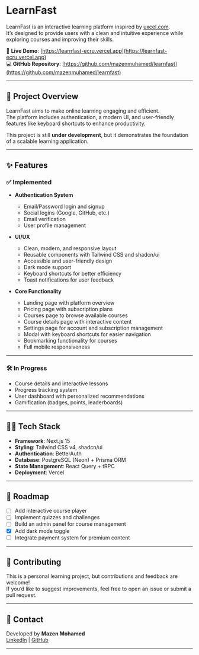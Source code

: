 # LearnFast

LearnFast is an interactive learning platform inspired by [uxcel.com](https://uxcel.com).  
It’s designed to provide users with a clean and intuitive experience while exploring courses and improving their skills.

🚀 **Live Demo**: [https://learnfast-ecru.vercel.app](https://learnfast-ecru.vercel.app)  
💻 **GitHub Repository**: [https://github.com/mazenmuhamed/learnfast](https://github.com/mazenmuhamed/learnfast)

---

## 📖 Project Overview

LearnFast aims to make online learning engaging and efficient.  
The platform includes authentication, a modern UI, and user-friendly features like keyboard shortcuts to enhance productivity.

This project is still **under development**, but it demonstrates the foundation of a scalable learning application.

---

## ✨ Features

### ✅ Implemented

- **Authentication System**
  - Email/Password login and signup
  - Social logins (Google, GitHub, etc.)
  - Email verification
  - User profile management

- **UI/UX**
  - Clean, modern, and responsive layout
  - Reusable components with Tailwind CSS and shadcn/ui
  - Accessible and user-friendly design
  - Dark mode support
  - Keyboard shortcuts for better efficiency
  - Toast notifications for user feedback

- **Core Functionality**
  - Landing page with platform overview
  - Pricing page with subscription plans
  - Courses page to browse available courses
  - Course details page with interactive content
  - Settings page for account and subscription management
  - Modal with keyboard shortcuts for easier navigation
  - Bookmarking functionality for courses
  - Full mobile responsiveness

---

### 🛠️ In Progress

- Course details and interactive lessons
- Progress tracking system
- User dashboard with personalized recommendations
- Gamification (badges, points, leaderboards)

---

## 🧑‍💻 Tech Stack

- **Framework**: Next.js 15
- **Styling**: Tailwind CSS v4, shadcn/ui
- **Authentication**: BetterAuth
- **Database**: PostgreSQL (Neon) + Prisma ORM
- **State Management**: React Query + tRPC
- **Deployment**: Vercel

---

## 📌 Roadmap

- [ ] Add interactive course player
- [ ] Implement quizzes and challenges
- [ ] Build an admin panel for course management
- [x] Add dark mode toggle
- [ ] Integrate payment system for premium content

---

## 🤝 Contributing

This is a personal learning project, but contributions and feedback are welcome!  
If you’d like to suggest improvements, feel free to open an issue or submit a pull request.

---

## 📧 Contact

Developed by **Mazen Mohamed**  
[LinkedIn](https://www.linkedin.com/in/mazen-mohamed-5b0716247/) | [GitHub](https://github.com/mazenmuhamed)

---
